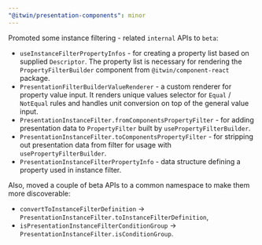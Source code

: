 ```yaml
---
"@itwin/presentation-components": minor
---
```


Promoted some instance filtering - related `internal` APIs to `beta`:

- `useInstanceFilterPropertyInfos` - for creating a property list based on supplied `Descriptor`. The property list is necessary for rendering the `PropertyFilterBuilder` component from `@itwin/component-react` package.
- `PresentationFilterBuilderValueRenderer` - a custom renderer for property value input. It renders unique values selector for `Equal` / `NotEqual` rules and handles unit conversion on top of the general value input.
- `PresentationInstanceFilter.fromComponentsPropertyFilter` - for adding presentation data to `PropertyFilter` built by `usePropertyFilterBuilder`.
- `PresentationInstanceFilter.toComponentsPropertyFilter` - for stripping out presentation data from filter for usage with `usePropertyFilterBuilder`.
- `PresentationInstanceFilterPropertyInfo` - data structure defining a property used in instance filter.

Also, moved a couple of beta APIs to a common namespace to make them more discoverable:

- `convertToInstanceFilterDefinition` -> `PresentationInstanceFilter.toInstanceFilterDefinition`,
- `isPresentationInstanceFilterConditionGroup` -> `PresentationInstanceFilter.isConditionGroup`.
